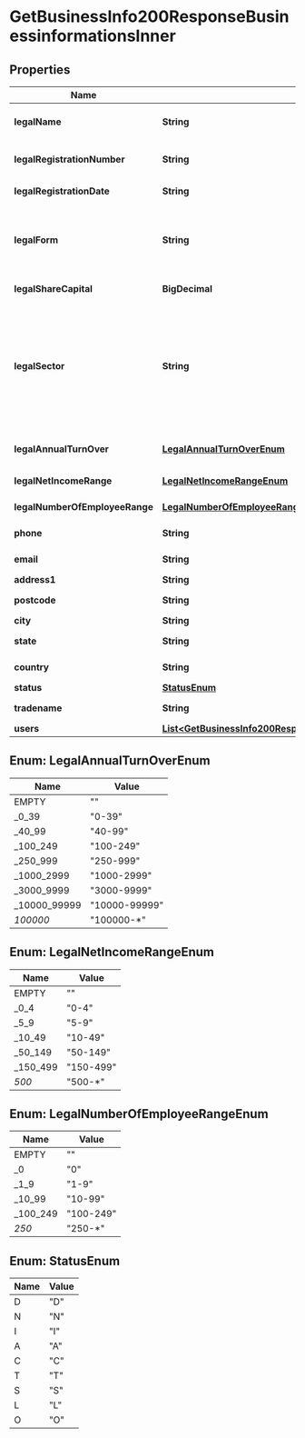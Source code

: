 

# GetBusinessInfo200ResponseBusinessinformationsInner


## Properties

| Name | Type | Description | Notes |
|------------ | ------------- | ------------- | -------------|
|**legalName** | **String** | Business commercial name. |  [optional] |
|**legalRegistrationNumber** | **String** | Business registration number. |  [optional] |
|**legalRegistrationDate** | **String** | Business registration date. |  [optional] |
|**legalForm** | **String** | The legal form/category of the company.   You may check out [the authoritative list](https://www.insee.fr/fr/information/2028129)  |  [optional] |
|**legalShareCapital** | **BigDecimal** | Business share capital. |  [optional] |
|**legalSector** | **String** | The Business Sector of the company (NAF or NACE code in France). The expected format depends on &#x60;legalSectorType&#x60;  You may check out [the authoritative list](https://www.insee.fr/fr/information/2120875)  |  [optional] |
|**legalAnnualTurnOver** | [**LegalAnnualTurnOverEnum**](#LegalAnnualTurnOverEnum) | Business annual turnover range in k€.  |  [optional] |
|**legalNetIncomeRange** | [**LegalNetIncomeRangeEnum**](#LegalNetIncomeRangeEnum) | Business annual netincome in k€.  |  [optional] |
|**legalNumberOfEmployeeRange** | [**LegalNumberOfEmployeeRangeEnum**](#LegalNumberOfEmployeeRangeEnum) | Business workforce.  |  [optional] |
|**phone** | **String** | Business phone number. |  [optional] |
|**email** | **String** | Business generic email. |  [optional] |
|**address1** | **String** | Business&#39; street |  [optional] |
|**postcode** | **String** | Business&#39; postal code |  [optional] |
|**city** | **String** | Business&#39; city |  [optional] |
|**state** | **String** | Business&#39; province |  [optional] |
|**country** | **String** | Business&#39; country |  [optional] |
|**status** | [**StatusEnum**](#StatusEnum) | | Code | Description | | ---- | ----------- | |  D   | Deleted     | |  N   | Company non diffusible (Insee) | |  I   | Inactive (Insee) | |  A   | Economically active | |  C   | Closed | |  T   | Transfered | |  S   | Economically stopped (Insee) | |  L   | Liquidation | |  O   | Dormant company |  |  [optional] |
|**tradename** | **String** | Business trade name |  [optional] |
|**users** | [**List&lt;GetBusinessInfo200ResponseBusinessinformationsInnerUsersInner&gt;**](GetBusinessInfo200ResponseBusinessinformationsInnerUsersInner.md) |  |  [optional] |



## Enum: LegalAnnualTurnOverEnum

| Name | Value |
|---- | -----|
| EMPTY | &quot;&quot; |
| _0_39 | &quot;0-39&quot; |
| _40_99 | &quot;40-99&quot; |
| _100_249 | &quot;100-249&quot; |
| _250_999 | &quot;250-999&quot; |
| _1000_2999 | &quot;1000-2999&quot; |
| _3000_9999 | &quot;3000-9999&quot; |
| _10000_99999 | &quot;10000-99999&quot; |
| _100000_ | &quot;100000-*&quot; |



## Enum: LegalNetIncomeRangeEnum

| Name | Value |
|---- | -----|
| EMPTY | &quot;&quot; |
| _0_4 | &quot;0-4&quot; |
| _5_9 | &quot;5-9&quot; |
| _10_49 | &quot;10-49&quot; |
| _50_149 | &quot;50-149&quot; |
| _150_499 | &quot;150-499&quot; |
| _500_ | &quot;500-*&quot; |



## Enum: LegalNumberOfEmployeeRangeEnum

| Name | Value |
|---- | -----|
| EMPTY | &quot;&quot; |
| _0 | &quot;0&quot; |
| _1_9 | &quot;1-9&quot; |
| _10_99 | &quot;10-99&quot; |
| _100_249 | &quot;100-249&quot; |
| _250_ | &quot;250-*&quot; |



## Enum: StatusEnum

| Name | Value |
|---- | -----|
| D | &quot;D&quot; |
| N | &quot;N&quot; |
| I | &quot;I&quot; |
| A | &quot;A&quot; |
| C | &quot;C&quot; |
| T | &quot;T&quot; |
| S | &quot;S&quot; |
| L | &quot;L&quot; |
| O | &quot;O&quot; |



